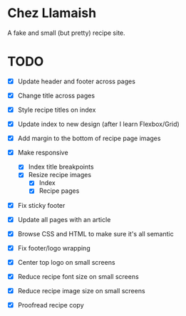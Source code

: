 # Chez Llamaish

A fake and small (but pretty) recipe site.

# TODO

- [X] Update header and footer across pages
- [X] Change title across pages
- [X] Style recipe titles on index
- [X] Update index to new design (after I learn Flexbox/Grid)
- [X] Add margin to the bottom of recipe page images
- [X] Make responsive
   - [X] Index title breakpoints
   - [X] Resize recipe images
      - [X] Index
      - [X] Recipe pages
- [X] Fix sticky footer
- [X] Update all pages with an article
- [X] Browse CSS and HTML to make sure it's all semantic
- [X] Fix footer/logo wrapping
- [X] Center top logo on small screens
- [X] Reduce recipe font size on small screens
- [X] Reduce recipe image size on small screens
- [X] Proofread recipe copy

